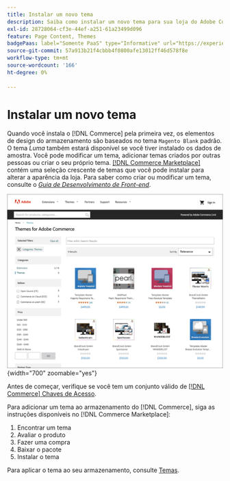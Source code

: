 ```yaml
---
title: Instalar um novo tema
description: Saiba como instalar um novo tema para sua loja do Adobe Commerce ou Magento Open Source.
exl-id: 28728064-cf3e-44ef-a251-61a23499d096
feature: Page Content, Themes
badgePaas: label="Somente PaaS" type="Informative" url="https://experienceleague.adobe.com/en/docs/commerce/user-guides/product-solutions" tooltip="Aplica-se somente a projetos do Adobe Commerce na nuvem (infraestrutura do PaaS gerenciada pela Adobe) e a projetos locais."
source-git-commit: 57a913b21f4cbbb4f0800afe13012ff46d578f8e
workflow-type: tm+mt
source-wordcount: '166'
ht-degree: 0%

---
```


# Instalar um novo tema

Quando você instala o [!DNL Commerce] pela primeira vez, os elementos de design do armazenamento são baseados no tema `Magento Blank` padrão. O tema _Luma_ também estará disponível se você tiver instalado os dados de amostra. Você pode modificar um tema, adicionar temas criados por outras pessoas ou criar o seu próprio tema. [[!DNL Commerce Marketplace]](../getting-started/commerce-marketplace.md) contém uma seleção crescente de temas que você pode instalar para alterar a aparência da loja. Para saber como criar ou modificar um tema, consulte o [_Guia de Desenvolvimento de Front-end_](https://developer.adobe.com/commerce/frontend-core/guide/).

![[!DNL Commerce Marketplace]](./assets/marketplace-themes.png){width="700" zoomable="yes"}

Antes de começar, verifique se você tem um conjunto válido de [[!DNL Commerce] Chaves de Acesso](https://experienceleague.adobe.com/docs/commerce-operations/installation-guide/prerequisites/authentication-keys.html).

Para adicionar um tema ao armazenamento do [!DNL Commerce], siga as instruções disponíveis no [!DNL Commerce Marketplace]:

1. Encontrar um tema
1. Avaliar o produto
1. Fazer uma compra
1. Baixar o pacote
1. Instalar o tema

Para aplicar o tema ao seu armazenamento, consulte [Temas](themes.md).
